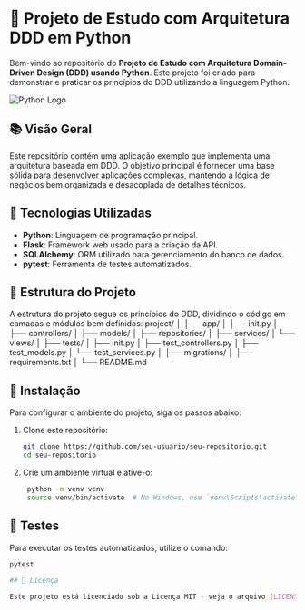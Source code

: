 # 🐍 Projeto de Estudo com Arquitetura DDD em Python

Bem-vindo ao repositório do **Projeto de Estudo com Arquitetura Domain-Driven Design (DDD) usando Python**. Este projeto foi criado para demonstrar e praticar os princípios do DDD utilizando a linguagem Python.

![Python Logo](https://www.python.org/static/community_logos/python-logo-master-v3-TM.png)

## 📚 Visão Geral

Este repositório contém uma aplicação exemplo que implementa uma arquitetura baseada em DDD. O objetivo principal é fornecer uma base sólida para desenvolver aplicações complexas, mantendo a lógica de negócios bem organizada e desacoplada de detalhes técnicos.

## 🚀 Tecnologias Utilizadas

- **Python**: Linguagem de programação principal.
- **Flask**: Framework web usado para a criação da API.
- **SQLAlchemy**: ORM utilizado para gerenciamento do banco de dados.
- **pytest**: Ferramenta de testes automatizados.

## 📂 Estrutura do Projeto

A estrutura do projeto segue os princípios do DDD, dividindo o código em camadas e módulos bem definidos:
project/ │ ├── app/ │ ├── init.py │ ├── controllers/ │ ├── models/ │ ├── repositories/ │ ├── services/ │ └── views/ │ ├── tests/ │ ├── init.py │ ├── test_controllers.py │ ├── test_models.py │ └── test_services.py │ ├── migrations/ │ ├── requirements.txt │ └── README.md


## 📝 Instalação

Para configurar o ambiente do projeto, siga os passos abaixo:

1. Clone este repositório:
   ```bash
   git clone https://github.com/seu-usuario/seu-repositorio.git
   cd seu-repositorio

2. Crie um ambiente virtual e ative-o:
   ```bash
    python -m venv venv
    source venv/bin/activate  # No Windows, use `venv\Scripts\activate`

## 🧪 Testes

Para executar os testes automatizados, utilize o comando:
```bash
pytest

## 📄 Licença

Este projeto está licenciado sob a Licença MIT - veja o arquivo [LICENSE](LICENSE) para mais detalhes.

